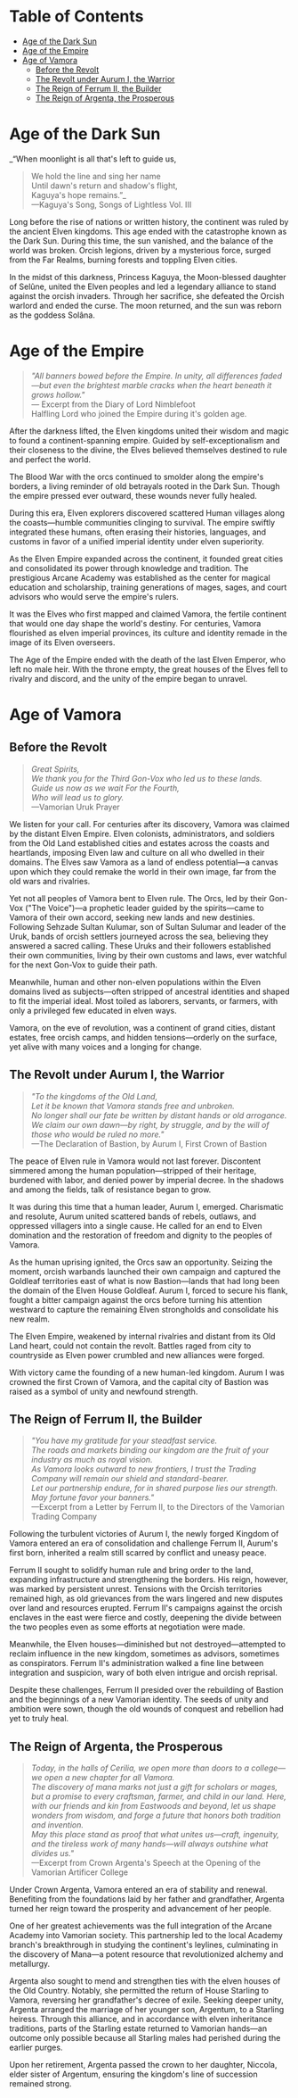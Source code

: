 # Table of Contents
- [Age of the Dark Sun](#age-of-the-dark-sun)
- [Age of the Empire](#age-of-the-empire)
- [Age of Vamora](#age-of-vamora)
  - [Before the Revolt](#before-the-revolt)
  - [The Revolt under Aurum I, the Warrior](#the-revolt-under-aurum-i-the-warrior)
  - [The Reign of Ferrum II, the Builder](#the-reign-of-ferrum-ii-the-builder)
  - [The Reign of Argenta, the Prosperous](#the-reign-of-argenta-the-prosperous)



# Age of the Dark Sun
_“When moonlight is all that's left to guide us,<br>
>We hold the line and sing her name<br>
>Until dawn's return and shadow's flight,<br>
>Kaguya's hope remains.”_<br>
>—Kaguya's Song, Songs of Lightless Vol. III

Long before the rise of nations or written history, the continent was ruled by the ancient Elven kingdoms. This age ended with the catastrophe known as the Dark Sun.
During this time, the sun vanished, and the balance of the world was broken. Orcish legions, driven by a mysterious force, surged from the Far Realms, burning forests and toppling Elven cities.

In the midst of this darkness, Princess Kaguya, the Moon-blessed daughter of Selûne, united the Elven peoples and led a legendary alliance to stand against the orcish invaders. Through her sacrifice, she defeated the Orcish warlord and ended the curse. The moon returned, and the sun was reborn as the goddess Solâna.

# Age of the Empire

> _"All banners bowed before the Empire. In unity, all differences faded—but even the brightest marble cracks when the heart beneath it grows hollow."_ <br>
> — Excerpt from  the Diary of Lord Nimblefoot<br>
> Halfling Lord who joined the Empire during it's golden age.

After the darkness lifted, the Elven kingdoms united their wisdom and magic to found a continent-spanning empire. Guided by self-exceptionalism and their closeness to the divine, the Elves believed themselves destined to rule and perfect the world.

The Blood War with the orcs continued to smolder along the empire's borders, a living reminder of old betrayals rooted in the Dark Sun. Though the empire pressed ever outward, these wounds never fully healed.

During this era, Elven explorers discovered scattered Human villages along the coasts—humble communities clinging to survival. The empire swiftly integrated these humans, often erasing their histories, languages, and customs in favor of a unified imperial identity under elven superiority.

As the Elven Empire expanded across the continent, it founded great cities and consolidated its power through knowledge and tradition. The prestigious Arcane Academy was established as the center for magical education and scholarship, training generations of mages, sages, and court advisors who would serve the empire's rulers.

It was the Elves who first mapped and claimed Vamora, the fertile continent that would one day shape the world's destiny. For centuries, Vamora flourished as elven imperial provinces, its culture and identity remade in the image of its Elven overseers.

The Age of the Empire ended with the death of the last Elven Emperor, who left no male heir. With the throne empty, the great houses of the Elves fell to rivalry and discord, and the unity of the empire began to unravel.

# Age of Vamora
## Before the Revolt
>_Great Spirits, <br>
>We thank you for the Third Gon-Vox who led us to these lands. <br>
>Guide us now as we wait For the Fourth, <br>
>Who will lead us to glory._ <br>
>—Vamorian Uruk Prayer

We listen for your call.
For centuries after its discovery, Vamora was claimed by the distant Elven Empire. Elven colonists, administrators, and soldiers from the Old Land established cities and estates across the coasts and heartlands, imposing Elven law and culture on all who dwelled in their domains. The Elves saw Vamora as a land of endless potential—a canvas upon which they could remake the world in their own image, far from the old wars and rivalries.

Yet not all peoples of Vamora bent to Elven rule. The Orcs, led by their Gon-Vox ("The Voice")—a prophetic leader guided by the spirits—came to Vamora of their own accord, seeking new lands and new destinies. Following Sehzade Sultan Kulumar, son of Sultan Sulumar and leader of the Uruk, bands of orcish settlers journeyed across the sea, believing they answered a sacred calling. These Uruks and their followers established their own communities, living by their own customs and laws, ever watchful for the next Gon-Vox to guide their path.

Meanwhile, human and other non-elven populations within the Elven domains lived as subjects—often stripped of ancestral identities and shaped to fit the imperial ideal. Most toiled as laborers, servants, or farmers, with only a privileged few educated in elven ways.

Vamora, on the eve of revolution, was a continent of grand cities, distant estates, free orcish camps, and hidden tensions—orderly on the surface, yet alive with many voices and a longing for change.

## The Revolt under Aurum I, the Warrior

> _"To the kingdoms of the Old Land, <br>
> Let it be known that Vamora stands free and unbroken. <br>
> No longer shall our fate be written by distant hands or old arrogance. <br>
> We claim our own dawn—by right, by struggle, and by the will of those who would be ruled no more."_ <br>
> —The Declaration of Bastion, by Aurum I, First Crown of Bastion

The peace of Elven rule in Vamora would not last forever. Discontent simmered among the human population—stripped of their heritage, burdened with labor, and denied power by imperial decree. In the shadows and among the fields, talk of resistance began to grow.

It was during this time that a human leader, Aurum I, emerged. Charismatic and resolute, Aurum united scattered bands of rebels, outlaws, and oppressed villagers into a single cause. He called for an end to Elven domination and the restoration of freedom and dignity to the peoples of Vamora.

As the human uprising ignited, the Orcs saw an opportunity. Seizing the moment, orcish warbands launched their own campaign and captured the Goldleaf territories east of what is now Bastion—lands that had long been the domain of the Elven House Goldleaf. Aurum I, forced to secure his flank, fought a bitter campaign against the orcs before turning his attention westward to capture the remaining Elven strongholds and consolidate his new realm.

The Elven Empire, weakened by internal rivalries and distant from its Old Land heart, could not contain the revolt. Battles raged from city to countryside as Elven power crumbled and new alliances were forged.

With victory came the founding of a new human-led kingdom. Aurum I was crowned the first Crown of Vamora, and the capital city of Bastion was raised as a symbol of unity and newfound strength.

## The Reign of Ferrum II, the Builder

> _"You have my gratitude for your steadfast service.<br>
> The roads and markets binding our kingdom are the fruit of your industry as much as royal vision. <br>
>As Vamora looks outward to new frontiers, I trust the Trading Company will remain our shield and standard-bearer.<br>
>Let our partnership endure, for in shared purpose lies our strength. <br>
>May fortune favor your banners."_<br>
>—Excerpt from a Letter by Ferrum II, to the Directors of the Vamorian Trading Company

Following the turbulent victories of Aurum I, the newly forged Kingdom of Vamora entered an era of consolidation and challenge Ferrum II, Aurum's first born, inherited a realm still scarred by conflict and uneasy peace.

Ferrum II sought to solidify human rule and bring order to the land, expanding infrastructure and strengthening the borders. His reign, however, was marked by persistent unrest. Tensions with the Orcish territories remained high, as old grievances from the wars lingered and new disputes over land and resources erupted. Ferrum II's campaigns against the orcish enclaves in the east were fierce and costly, deepening the divide between the two peoples even as some efforts at negotiation were made.

Meanwhile, the Elven houses—diminished but not destroyed—attempted to reclaim influence in the new kingdom, sometimes as advisors, sometimes as conspirators. Ferrum II's administration walked a fine line between integration and suspicion, wary of both elven intrigue and orcish reprisal.

Despite these challenges, Ferrum II presided over the rebuilding of Bastion and the beginnings of a new Vamorian identity. The seeds of unity and ambition were sown, though the old wounds of conquest and rebellion had yet to truly heal.

## The Reign of Argenta, the Prosperous

>_Today, in the halls of Cerilia, we open more than doors to a college—we open a new chapter for all Vamora.<br>
> The discovery of mana marks not just a gift for scholars or mages, but a promise to every craftsman, farmer, and child in our land. Here, with our friends and kin from Eastwoods and beyond, let us shape wonders from wisdom, and forge a future that honors both tradition and invention. <br>
>May this place stand as proof that what unites us—craft, ingenuity, and the tireless work of many hands—will always outshine what divides us."_ <br>
>—Excerpt from Crown Argenta's Speech at the Opening of the Vamorian Artificer College

Under Crown Argenta, Vamora entered an era of stability and renewal. Benefiting from the foundations laid by her father and grandfather, Argenta turned her reign toward the prosperity and advancement of her people.

One of her greatest achievements was the full integration of the Arcane Academy into Vamorian society. This partnership led to the local Academy branch's breakthrough in studying the continent's leylines, culminating in the discovery of Mana—a potent resource that revolutionized alchemy and metallurgy.

Argenta also sought to mend and strengthen ties with the elven houses of the Old Country. Notably, she permitted the return of House Starling to Vamora, reversing her grandfather's decree of exile. Seeking deeper unity, Argenta arranged the marriage of her younger son, Argentum, to a Starling heiress. Through this alliance, and in accordance with elven inheritance traditions, parts of the Starling estate returned to Vamorian hands—an outcome only possible because all Starling males had perished during the earlier purges.

Upon her retirement, Argenta passed the crown to her daughter, Niccola, elder sister of Argentum, ensuring the kingdom's line of succession remained strong.